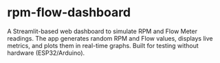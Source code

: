 # rpm-flow-dashboard
A Streamlit-based web dashboard to simulate RPM and Flow Meter readings.   The app generates random RPM and Flow values, displays live metrics,   and plots them in real-time graphs. Built for testing without hardware (ESP32/Arduino).
